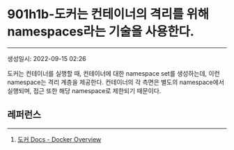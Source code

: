 # 901h1b-도커는 컨테이너의 격리를 위해 namespaces라는 기술을 사용한다.
---
생성일시: 2022-09-15 02:26

도커는 컨테이너를 실행할 때, 컨테이너에 대한 namespace set를 생성하는데, 이런 namespace는 격리 계층을 제공한다. 컨테이너의 각 측면은 별도의 namespace에서 실행되며, 접근 또한 해당 namespace로 제한되기 때문이다.

## 레퍼런스
---
1.  [도커 Docs - Docker Overview](https://docs.docker.com/get-started/overview/)
